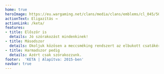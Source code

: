 ```yaml
---
home: true
heroImage: https://eu.wargaming.net/clans/media/clans/emblems/cl_045/500065045/emblem_195x195.png
actionText: Eligazítás →
actionLink: /keta/
features:
- title: Először is
  details: Jó szórakozást mindenkinek!
- title: Másodszor
  details: Okoljuk közösen a meccsméking rendszert az elbukott csatákért. :)
- title: Harmadszor pedig
  details: Azért csak szórakozzunk.
footer:  'KETA | Alapítva: 2015-ben'
navbar: true
---
```

